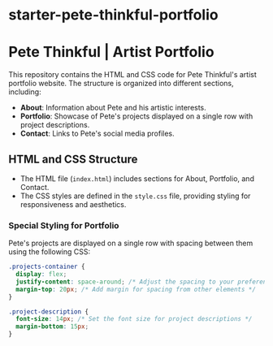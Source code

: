 # starter-pete-thinkful-portfolio
# Pete Thinkful | Artist Portfolio

This repository contains the HTML and CSS code for Pete Thinkful's artist portfolio website. The structure is organized into different sections, including:

- **About**: Information about Pete and his artistic interests.
- **Portfolio**: Showcase of Pete's projects displayed on a single row with project descriptions.
- **Contact**: Links to Pete's social media profiles.

## HTML and CSS Structure

- The HTML file (`index.html`) includes sections for About, Portfolio, and Contact.
- The CSS styles are defined in the `style.css` file, providing styling for responsiveness and aesthetics.

### Special Styling for Portfolio

Pete's projects are displayed on a single row with spacing between them using the following CSS:

```css
.projects-container {
  display: flex;
  justify-content: space-around; /* Adjust the spacing to your preference */
  margin-top: 20px; /* Add margin for spacing from other elements */
}

.project-description {
  font-size: 14px; /* Set the font size for project descriptions */
  margin-bottom: 15px;
}
